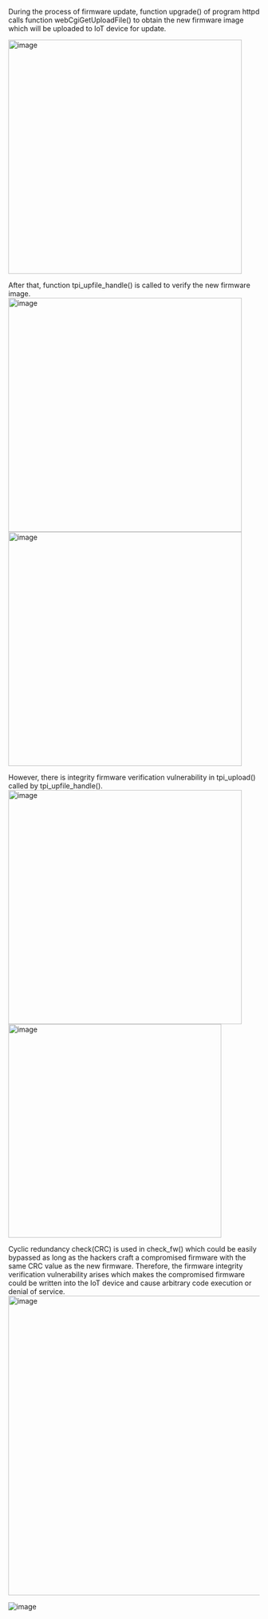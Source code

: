
During the process of firmware update, function upgrade() of program httpd calls function webCgiGetUploadFile() to obtain the new firmware image which will be uploaded to IoT device for update. 

<img width="468" alt="image" src="https://github.com/user-attachments/assets/167c9cf6-4de9-42ca-a52f-f7716ed6e3ee" />


After that, function tpi_upfile_handle() is called to verify the new firmware image. 
<img width="468" alt="image" src="https://github.com/user-attachments/assets/81b5b2da-5f57-4065-8c4a-0e21ad83df74" />
<img width="468" alt="image" src="https://github.com/user-attachments/assets/6d5f4f1f-ad95-44f0-ab02-3959be04d252" />


 
However, there is integrity firmware verification vulnerability in tpi_upload() called by tpi_upfile_handle().
<img width="468" alt="image" src="https://github.com/user-attachments/assets/c16fa11b-39ad-4b6a-b1f4-74f37d883252" />
<img width="427" alt="image" src="https://github.com/user-attachments/assets/8c916012-eb9e-4ed3-8645-1bb431294153" />


Cyclic redundancy check(CRC) is used in check_fw() which could be easily bypassed as long as the hackers craft a compromised firmware with the same CRC value as the new firmware. Therefore, the firmware integrity verification vulnerability arises which makes the compromised firmware could be written into the IoT device and cause arbitrary code execution or denial of service.
<img width="599" alt="image" src="https://github.com/user-attachments/assets/0f19ca8e-3108-4848-90c4-a2e89d224ab7" />


 
![image](https://github.com/user-attachments/assets/920cecd6-f852-4c82-9826-6bfc60d00c88)



